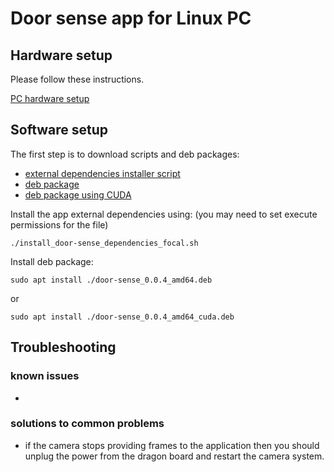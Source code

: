 # Door sense app for Linux PC
## Hardware setup
Please follow these instructions.

[PC hardware setup](https://wiki.analog.com/resources/eval/user-guides/ad-96tof1-ebz/ug_linux)

## Software setup

The first step is to download scripts and deb packages:
- [external dependencies installer script](https://github.com/robotics-ai/tof_process_public/blob/main/door_sense/PC/install_door-sense_dependencies_focal.sh)
- [deb package](https://github.com/robotics-ai/tof_process_public/blob/main/door_sense/PC/door-sense_0.0.4_amd64.deb)
- [deb package using CUDA](https://github.com/robotics-ai/tof_process_public/blob/main/door_sense/PC/door-sense_0.0.4_amd64_cuda.deb)

Install the app external dependencies using: (you may need to set execute permissions for the file)
```
./install_door-sense_dependencies_focal.sh
```

Install deb package:
```
sudo apt install ./door-sense_0.0.4_amd64.deb
```
or
```
sudo apt install ./door-sense_0.0.4_amd64_cuda.deb
```

## Troubleshooting
### known issues
-
### solutions to common problems
- if the camera stops providing frames to the application then you should unplug the power from the dragon board and restart the camera system.
